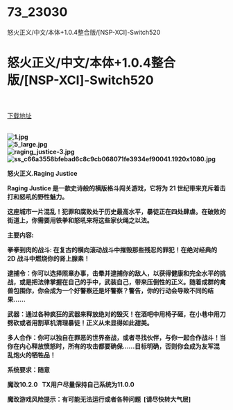 # 73_23030
怒火正义/中文/本体+1.0.4整合版/[NSP-XCI]-Switch520
# 怒火正义/中文/本体+1.0.4整合版/[NSP-XCI]-Switch520
 <br/></br>
[下载地址](https://www.switch520.cc/article/23030 "下载地址")
<br/></br>

<p><strong><img title="1.jpg" src="https://www.switch520.cc/muke_img/2021_10_07_e76963f4aa5d8.jpg" alt="1.jpg"></strong><br>
<strong><img title="5_large.jpg" src="https://www.switch520.cc/muke_img/2021_10_07_417ce3021fa8f.jpg" alt="5_large.jpg"></strong><br>
<strong><img title="raging_justice-3.jpg" src="https://www.switch520.cc/muke_img/2021_10_07_969e570eba8d5.jpg" alt="raging_justice-3.jpg"></strong><br>
<strong><img title="ss_c66a3558bfebad6c8c9cb068071fe3934ef90041.1920x1080.jpg" src="https://www.switch520.cc/muke_img/2021_10_07_8e4d4d6066417.jpg" alt="ss_c66a3558bfebad6c8c9cb068071fe3934ef90041.1920x1080.jpg">&nbsp;</strong></p>
<p><strong>怒火正义.Raging Justice</strong></p>
<p><strong>Raging Justice 是一款史诗般的横版格斗闯关游戏，它将为 21 世纪带来充斥着击打和怒吼的野性魅力。</strong></p>
<p><strong>这座城市一片混乱！犯罪和腐败处于历史最高水平，暴徒正在四处肆虐。在破败的街道上，你需要用铁拳和怒吼来将这些家伙绳之以法。</strong></p>
<p><strong>主要内容:</strong></p>
<p><strong>拳拳到肉的战斗: 在复古的横向滚动战斗中摧毁那些残忍的罪犯！在绝对经典的 2D 战斗中燃烧你的肾上腺素！</strong></p>
<p><strong>逮捕令：你可以选择照章办事，击晕并逮捕你的敌人，以获得健康和完全水平的挑战，或是把法律掌握在自己的手中，武装自己，带来压倒性的正义。随着成群的禽兽包围你，你会成为一个好警察还是坏警察？警告，你的行动会导致不同的结果……</strong></p>
<p><strong>武器：通过各种疯狂的武器来释放绝对的毁灭！在酒吧中用椅子砸，在小巷中用刀劈砍或者用割草机清理暴徒！正义从未显得如此甜美。</strong></p>
<p><strong>多人合作：你可以独自在罪恶的世界奋战，或者寻找伙伴，与你一起合作战斗！当你在内心释放愤怒时，所有的攻击都要确保……目标明确，否则你会成为友军混乱炮火的牺牲品！</strong></p>
<p><strong>系统要求：随意</strong></p>
<p><strong>魔改10.2.0 &nbsp;&nbsp;TX用户尽量保持自己系统为11.0.0</strong></p>
<p><strong>魔改游戏风险提示：有可能无法运行或者各种问题 &nbsp;[请尽快转大气层]</strong></p>
